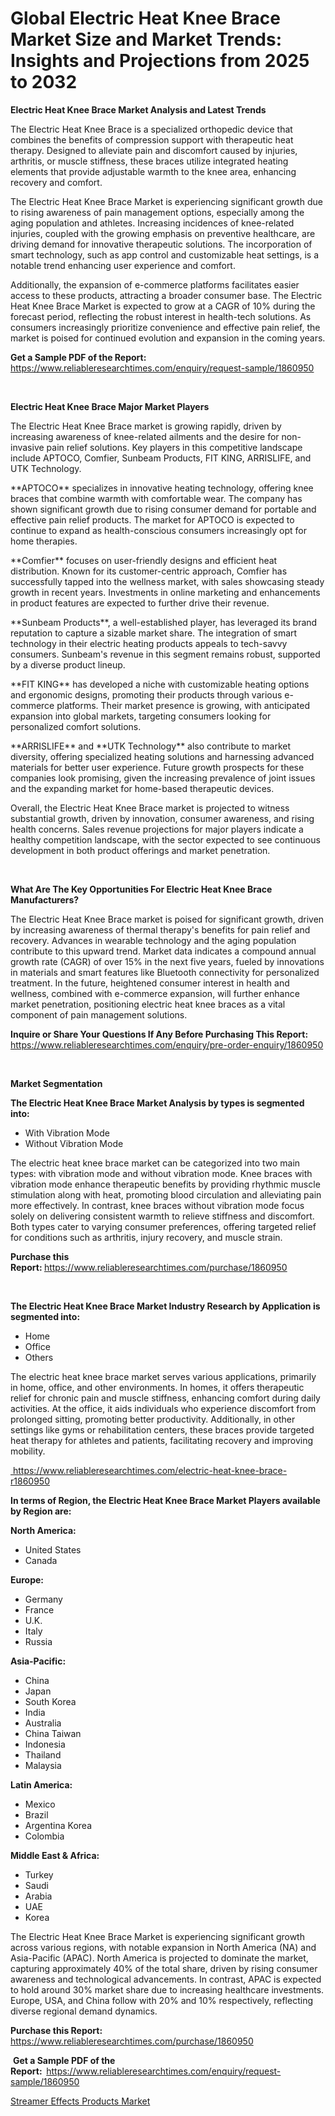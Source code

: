 <p><h1>Global Electric Heat Knee Brace Market Size and Market Trends: Insights and Projections from 2025 to 2032</h1></p><p><strong>Electric Heat Knee Brace Market Analysis and Latest Trends</strong></p>
<p><p>The Electric Heat Knee Brace is a specialized orthopedic device that combines the benefits of compression support with therapeutic heat therapy. Designed to alleviate pain and discomfort caused by injuries, arthritis, or muscle stiffness, these braces utilize integrated heating elements that provide adjustable warmth to the knee area, enhancing recovery and comfort.</p><p>The Electric Heat Knee Brace Market is experiencing significant growth due to rising awareness of pain management options, especially among the aging population and athletes. Increasing incidences of knee-related injuries, coupled with the growing emphasis on preventive healthcare, are driving demand for innovative therapeutic solutions. The incorporation of smart technology, such as app control and customizable heat settings, is a notable trend enhancing user experience and comfort.</p><p>Additionally, the expansion of e-commerce platforms facilitates easier access to these products, attracting a broader consumer base. The Electric Heat Knee Brace Market is expected to grow at a CAGR of 10% during the forecast period, reflecting the robust interest in health-tech solutions. As consumers increasingly prioritize convenience and effective pain relief, the market is poised for continued evolution and expansion in the coming years.</p></p>
<p><strong>Get a Sample PDF of the Report:&nbsp;</strong> <a href="https://www.reliableresearchtimes.com/enquiry/request-sample/1860950?utm_campaign=3317&utm_medium=2&utm_source=Github&utm_content=ia&utm_term=05042025&utm_id=electric-heat-knee-brace">https://www.reliableresearchtimes.com/enquiry/request-sample/1860950</a></p>
<p>&nbsp;</p>
<p><strong>Electric Heat Knee Brace Major Market Players</strong></p>
<p><p>The Electric Heat Knee Brace market is growing rapidly, driven by increasing awareness of knee-related ailments and the desire for non-invasive pain relief solutions. Key players in this competitive landscape include APTOCO, Comfier, Sunbeam Products, FIT KING, ARRISLIFE, and UTK Technology.</p><p>**APTOCO** specializes in innovative heating technology, offering knee braces that combine warmth with comfortable wear. The company has shown significant growth due to rising consumer demand for portable and effective pain relief products. The market for APTOCO is expected to continue to expand as health-conscious consumers increasingly opt for home therapies.</p><p>**Comfier** focuses on user-friendly designs and efficient heat distribution. Known for its customer-centric approach, Comfier has successfully tapped into the wellness market, with sales showcasing steady growth in recent years. Investments in online marketing and enhancements in product features are expected to further drive their revenue.</p><p>**Sunbeam Products**, a well-established player, has leveraged its brand reputation to capture a sizable market share. The integration of smart technology in their electric heating products appeals to tech-savvy consumers. Sunbeam's revenue in this segment remains robust, supported by a diverse product lineup.</p><p>**FIT KING** has developed a niche with customizable heating options and ergonomic designs, promoting their products through various e-commerce platforms. Their market presence is growing, with anticipated expansion into global markets, targeting consumers looking for personalized comfort solutions.</p><p>**ARRISLIFE** and **UTK Technology** also contribute to market diversity, offering specialized heating solutions and harnessing advanced materials for better user experience. Future growth prospects for these companies look promising, given the increasing prevalence of joint issues and the expanding market for home-based therapeutic devices.</p><p>Overall, the Electric Heat Knee Brace market is projected to witness substantial growth, driven by innovation, consumer awareness, and rising health concerns. Sales revenue projections for major players indicate a healthy competition landscape, with the sector expected to see continuous development in both product offerings and market penetration.</p></p>
<p>&nbsp;</p>
<p><strong>What Are The Key Opportunities For Electric Heat Knee Brace Manufacturers?</strong></p>
<p><p>The Electric Heat Knee Brace market is poised for significant growth, driven by increasing awareness of thermal therapy's benefits for pain relief and recovery. Advances in wearable technology and the aging population contribute to this upward trend. Market data indicates a compound annual growth rate (CAGR) of over 15% in the next five years, fueled by innovations in materials and smart features like Bluetooth connectivity for personalized treatment. In the future, heightened consumer interest in health and wellness, combined with e-commerce expansion, will further enhance market penetration, positioning electric heat knee braces as a vital component of pain management solutions.</p></p>
<p><strong>Inquire or Share Your Questions If Any Before Purchasing This Report:</strong> <a href="https://www.reliableresearchtimes.com/enquiry/pre-order-enquiry/1860950?utm_campaign=3317&utm_medium=2&utm_source=Github&utm_content=ia&utm_term=05042025&utm_id=electric-heat-knee-brace">https://www.reliableresearchtimes.com/enquiry/pre-order-enquiry/1860950</a></p>
<p>&nbsp;</p>
<p><strong>Market Segmentation</strong></p>
<p><strong>The Electric Heat Knee Brace Market Analysis by types is segmented into:</strong></p>
<p><ul><li>With Vibration Mode</li><li>Without Vibration Mode</li></ul></p>
<p><p>The electric heat knee brace market can be categorized into two main types: with vibration mode and without vibration mode. Knee braces with vibration mode enhance therapeutic benefits by providing rhythmic muscle stimulation along with heat, promoting blood circulation and alleviating pain more effectively. In contrast, knee braces without vibration mode focus solely on delivering consistent warmth to relieve stiffness and discomfort. Both types cater to varying consumer preferences, offering targeted relief for conditions such as arthritis, injury recovery, and muscle strain.</p></p>
<p><strong>Purchase this Report:&nbsp;</strong><a href="https://www.reliableresearchtimes.com/purchase/1860950?utm_campaign=3317&utm_medium=2&utm_source=Github&utm_content=ia&utm_term=05042025&utm_id=electric-heat-knee-brace">https://www.reliableresearchtimes.com/purchase/1860950</a></p>
<p>&nbsp;</p>
<p><strong>The Electric Heat Knee Brace Market Industry Research by Application is segmented into:</strong></p>
<p><ul><li>Home</li><li>Office</li><li>Others</li></ul></p>
<p><p>The electric heat knee brace market serves various applications, primarily in home, office, and other environments. In homes, it offers therapeutic relief for chronic pain and muscle stiffness, enhancing comfort during daily activities. At the office, it aids individuals who experience discomfort from prolonged sitting, promoting better productivity. Additionally, in other settings like gyms or rehabilitation centers, these braces provide targeted heat therapy for athletes and patients, facilitating recovery and improving mobility.</p></p>
<p><a href="https://www.reliableresearchtimes.com/electric-heat-knee-brace-r1860950?utm_campaign=3317&utm_medium=2&utm_source=Github&utm_content=ia&utm_term=05042025&utm_id=electric-heat-knee-brace">&nbsp;https://www.reliableresearchtimes.com/electric-heat-knee-brace-r1860950</a></p>
<p><strong>In terms of Region, the Electric Heat Knee Brace Market Players available by Region are:</strong></p>
<p>
    <p> <strong> North America: </strong>
        <ul>
            <li>United States</li>
            <li>Canada</li>
        </ul>
        </p> 
    <p> <strong> Europe: </strong>
        <ul>
            <li>Germany</li>
            <li>France</li>
            <li>U.K.</li>
            <li>Italy</li>
            <li>Russia</li>
        </ul>
        </p> 
    <p> <strong> Asia-Pacific: </strong>
        <ul>
            <li>China</li>
            <li>Japan</li>
            <li>South Korea</li>
            <li>India</li>
            <li>Australia</li>
            <li>China Taiwan</li>
            <li>Indonesia</li>
            <li>Thailand</li>
            <li>Malaysia</li>
        </ul>
        </p> 
    <p> <strong> Latin America: </strong>
        <ul>
            <li>Mexico</li>
            <li>Brazil</li>
            <li>Argentina Korea</li>
            <li>Colombia</li>
        </ul>
        </p> 
    <p> <strong> Middle East & Africa: </strong>
        <ul>
            <li>Turkey</li>
            <li>Saudi</li>
            <li>Arabia</li>
            <li>UAE</li>
            <li>Korea</li>
        </ul>
    </p>
    </p>
<p><p>The Electric Heat Knee Brace Market is experiencing significant growth across various regions, with notable expansion in North America (NA) and Asia-Pacific (APAC). North America is projected to dominate the market, capturing approximately 40% of the total share, driven by rising consumer awareness and technological advancements. In contrast, APAC is expected to hold around 30% market share due to increasing healthcare investments. Europe, USA, and China follow with 20% and 10% respectively, reflecting diverse regional demand dynamics.</p></p>
<p><strong>Purchase this Report: </strong><a href="https://www.reliableresearchtimes.com/purchase/1860950?utm_campaign=3317&utm_medium=2&utm_source=Github&utm_content=ia&utm_term=05042025&utm_id=electric-heat-knee-brace">https://www.reliableresearchtimes.com/purchase/1860950</a></p>
<p>&nbsp;<strong>Get a Sample PDF of the Report:&nbsp;&nbsp;</strong><a href="https://www.reliableresearchtimes.com/enquiry/request-sample/1860950?utm_campaign=3317&utm_medium=2&utm_source=Github&utm_content=ia&utm_term=05042025&utm_id=electric-heat-knee-brace">https://www.reliableresearchtimes.com/enquiry/request-sample/1860950</a></p>
<p><strong></strong></p>
<p><p><a href="https://github.com/porstheftyux/Market-Research-Report-List-1/blob/main/streamer-effects-products-market.md?utm_campaign=3317&utm_medium=2&utm_source=Github&utm_content=ia&utm_term=05042025&utm_id=electric-heat-knee-brace">Streamer Effects Products Market</a></p></p>